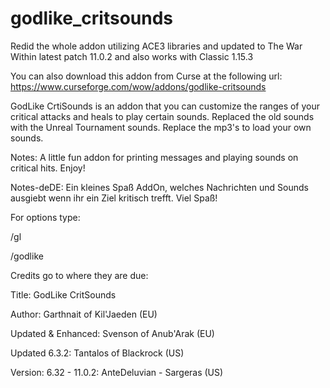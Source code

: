# godlike_critsounds
Redid the whole addon utilizing ACE3 libraries and updated to The War Within latest patch 11.0.2 and also works with Classic 1.15.3

You can also download this addon from Curse at the following url:  https://www.curseforge.com/wow/addons/godlike-critsounds

GodLike CrtiSounds is an addon that you can customize the ranges of your critical attacks and heals to play certain sounds. Replaced the old sounds with the Unreal Tournament sounds. Replace the mp3's to load your own sounds.

Notes: A little fun addon for printing messages and playing sounds on critical hits. Enjoy!

Notes-deDE: Ein kleines Spaß AddOn, welches Nachrichten und Sounds ausgiebt wenn ihr ein Ziel kritisch trefft. Viel Spaß!

For options type:

/gl

/godlike

Credits go to where they are due:

Title: GodLike CritSounds

Author: Garthnait of Kil'Jaeden (EU)

Updated & Enhanced: Svenson of Anub'Arak (EU)

Updated 6.3.2: Tantalos of Blackrock (US)

Version: 6.32 - 11.0.2: AnteDeluvian - Sargeras (US)
